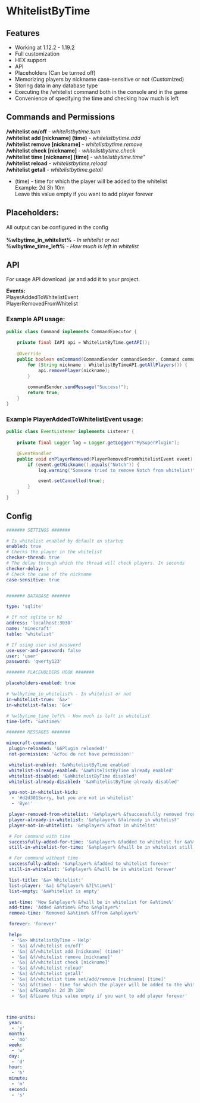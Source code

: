 # WhitelistByTime

## Features
- Working at 1.12.2 - 1.19.2
- Full customization
- HEX support
- API
- Placeholders (Can be turned off)
- Memorizing players by nickname case-sensitive or not (Customized)
- Storing data in any database type
- Executing the /whitelist command both in the console and in the game
- Convenience of specifying the time and checking how much is left

## Commands and Permissions
**/whitelist on/off** - *whitelistbytime.turn*\
**/whitelist add [nickname] (time)** - *whitelistbytime.add*\
**/whitelist remove [nickname]** - *whitelistbytime.remove*\
**/whitelist check [nickname]** - *whitelistbytime.check*\
**/whitelist time [nickname] [time]** - *whitelistbytime.time"*\
**/whitelist reload** - *whitelistbytime.reload*\
**/whitelist getall** - *whitelistbytime.getall*
- (time) - time for which the player will be added to the whitelist\
 Example: 2d 3h 10m\
 Leave this value empty if you want to add player forever

## Placeholders:
All output can be configured in the config\
\
**%wlbytime_in_whitelist%** - *In whitelist or not*\
**%wlbytime_time_left%** - *How much is left in whitelist*

## API

For usage API download .jar and add it to your project.

**Events:**\
PlayerAddedToWhitelistEvent\
PlayerRemovedFromWhitelist

### Example API usage:
```java
public class Command implements CommandExecutor {
    
    private final IAPI api = WhitelistByTime.getAPI();
    
    @Override
    public boolean onCommand(CommandSender commandSender, Command command, String s, String[] strings) {
        for (String nickname : WhitelistByTimeAPI.getAllPlayers()) {
            api.removePlayer(nickname);
        }
        
        commandSender.sendMessage("Success!");
        return true;
    }
}
```

### Example PlayerAddedToWhitelistEvent usage:

```java
public class EventListener implements Listener {
    
    private final Logger log = Logger.getLogger("MySuperPlugin");

    @EventHandler
    public void onPlayerRemoved(PlayerRemovedFromWhitelistEvent event) {
        if (event.getNickname().equals("Notch")) {
            log.warning("Someone tried to remove Notch from whitelist!");

            event.setCancelled(true);
        }
    }
}
```

## Config
```yaml
####### SETTINGS #######

# Is whitelist enabled by default on startup
enabled: true
# Checks the player in the whitelist
checker-thread: true
# The delay through which the thread will check players. In seconds
checker-delay: 1
# Check the case of the nickname
case-sensitive: true


####### DATABASE #######

type: 'sqlite'

# If not sqlite or h2
address: 'localhost:3030'
name: 'minecraft'
table: 'whitelist'

# If using user and password
use-user-and-password: false
user: 'user'
password: 'qwerty123'

####### PLACEHOLDERS HOOK #######

placeholders-enabled: true

# %wlbytime_in_whitelist% - In whitelist or not
in-whitelist-true: '&a✔'
in-whitelist-false: '&c✖'

# %wlbytime_time_left% - How much is left in whitelist
time-left: '&a%time%'

####### MESSAGES #######

minecraft-commands:
 plugin-reloaded: '&6Plugin reloaded!'
 not-permission: '&cYou do not have permission!'

 whitelist-enabled: '&aWhitelistByTime enabled'
 whitelist-already-enabled: '&aWhitelistByTime already enabled'
 whitelist-disabled: '&aWhitelistByTime disabled'
 whitelist-already-disabled: '&aWhitelistByTime already disabled'

 you-not-in-whitelist-kick:
  - '#d2d301Sorry, but you are not in whitelist'
  - 'Bye!'

 player-removed-from-whitelist: '&e%player% &fsuccessfully removed from whitelist'
 player-already-in-whitelist: '&e%player% &falready in whitelist'
 player-not-in-whitelist: '&e%player% &fnot in whitelist'

 # For command with time
 successfully-added-for-time: '&a%player% &fadded to whitelist for &a%time%'
 still-in-whitelist-for-time: '&a%player% &fwill be in whitelist still &a%time%'

 # For command without time
 successfully-added: '&a%player% &fadded to whitelist forever'
 still-in-whitelist: '&a%player% &fwill be in whitelist forever'

 list-title: '&a> Whitelist:'
 list-player: '&a| &f%player% &7[%time%]'
 list-empty: '&aWhitelist is empty'

 set-time: 'Now &a%player% &fwill be in whitelist for &a%time%'
 add-time: 'Added &a%time% &fto &a%player%'
 remove-time: 'Removed &a%time% &ffrom &a%player%'

 forever: 'forever'

 help:
  - '&a> WhitelistByTime - Help'
  - '&a| &f/whitelist on/off'
  - '&a| &f/whitelist add [nickname] (time)'
  - '&a| &f/whitelist remove [nickname]'
  - '&a| &f/whitelist check [nickname]'
  - '&a| &f/whitelist reload'
  - '&a| &f/whitelist getall'
  - '&a| &f/whitelist time set/add/remove [nickname] [time]'
  - '&a| &f(time) - time for which the player will be added to the whitelist'
  - '&a| &fExample: 2d 3h 10m'
  - '&a| &fLeave this value empty if you want to add player forever'



time-units:
 year:
  - 'y'
 month:
  - 'mo'
 week:
  - 'w'
 day:
  - 'd'
 hour:
  - 'h'
 minute:
  - 'm'
 second:
  - 's'
```
